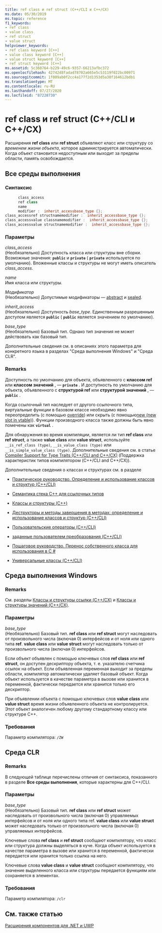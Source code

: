 ```yaml
---
title: ref class и ref struct (C++/CLI и C++/CX)
ms.date: 05/30/2019
ms.topic: reference
f1_keywords:
- ref class
- value class
- ref struct
- value struct
helpviewer_keywords:
- ref class keyword [C++]
- value class keyword [C++]
- value struct keyword [C++]
- ref struct keyword [C++]
ms.assetid: 5c360764-b229-49c6-9357-66213afbc372
ms.openlocfilehash: 42742d8fadad78702a665e5c53119f022bc00971
ms.sourcegitcommit: 1f009ab0f2cc4a177f2d1353d5a38f164612bdb1
ms.translationtype: MT
ms.contentlocale: ru-RU
ms.lasthandoff: 07/27/2020
ms.locfileid: "87228730"
---
```

# <a name="ref-class-and-ref-struct--ccli-and-ccx"></a>ref class и ref struct (C++/CLI и C++/CX)

Расширения **ref class** или **ref struct** объявляют класс или структуру со *временем жизни объекта*, которое администрируется автоматически. Когда объект становится недоступным или выходит за пределы области, память освобождается.

## <a name="all-runtimes"></a>Все среды выполнения

### <a name="syntax"></a>Синтаксис

```cpp
      class_access
      ref class
      name
      modifier :  inherit_accessbase_type {};
class_accessref structnamemodifier :  inherit_accessbase_type {};
class_accessvalue classnamemodifier :  inherit_accessbase_type {};
class_accessvalue structnamemodifier :  inherit_accessbase_type {};
```

### <a name="parameters"></a>Параметры

*class_access*<br/>
(Необязательно) Доступность класса или структуры вне сборки. Возможные значения: **`public`** и **`private`** ( **`private`** используется по умолчанию). Вложенные классы и структуры не могут иметь описатель *class_access*.

*name*<br/>
Имя класса или структуры.

*Модификатор*<br/>
(Необязательно) Допустимые модификаторы — [abstract](abstract-cpp-component-extensions.md) и [sealed](sealed-cpp-component-extensions.md).

*inherit_access*<br/>
(Необязательно) Доступность *base_type*. Единственным разрешенным доступом является **`public`** ( **`public`** является значением по умолчанию).

*base_type*<br/>
(Необязательно) Базовый тип. Однако тип значения не может действовать как базовый тип.

Дополнительные сведения см. в описаниях этого параметра для конкретного языка в разделах "Среда выполнения Windows" и "Среда CLR".

### <a name="remarks"></a>Remarks

Доступность по умолчанию для объекта, объявленного с **классом ref** или **классом значений** , — **`private`** . И доступность по умолчанию для объекта, объявленного с **структурой ref** или **структурой значений** , — **`public`** .

Когда ссылочный тип наследует от другого ссылочного типа, виртуальные функции в базовом классе необходимо явно переопределить (с помощью [override](override-cpp-component-extensions.md)) или скрыть (с помощью[new (new slot in vtable)](new-new-slot-in-vtable-cpp-component-extensions.md)). Функции производного класса также должны быть явно помечены как **`virtual`** .

Для обнаружения во время компиляции, является ли тип **ref class** или **ref struct**, а также **value class** или **value struct**, используйте `__is_ref_class (type)`, `__is_value_class (type)` или `__is_simple_value_class (type)`. Дополнительные сведения см. в статье [Compiler Support for Type Traits (C++/CLI and C++/CX)](compiler-support-for-type-traits-cpp-component-extensions.md) (Поддержка характеристик типов компилятором (C++/CLI and C++/CX)).

Дополнительные сведения о классах и структурах см. в разделе

- [Практическое руководство. Определение и использование классов и структур (C++/CLI)](../dotnet/how-to-define-and-consume-classes-and-structs-cpp-cli.md)

- [Семантика стека C++ для ссылочных типов](../dotnet/cpp-stack-semantics-for-reference-types.md)

- [Классы и структуры (C++)](../cpp/classes-and-structs-cpp.md)

- [Деструкторы и методы завершения в методах: определение и использование классов и структур (C++/CLI)](../dotnet/how-to-define-and-consume-classes-and-structs-cpp-cli.md#BKMK_Destructors_and_finalizers)

- [Пользовательские операторы (C++/CLI)](../dotnet/user-defined-operators-cpp-cli.md)

- [заданные пользователем преобразования (C++/CLI)](../dotnet/user-defined-conversions-cpp-cli.md)

- [Пошаговое руководство. Перенос собственного класса для использования в C #](../dotnet/how-to-wrap-native-class-for-use-by-csharp.md)

- [Универсальные классы (C++/CLI)](generic-classes-cpp-cli.md)

## <a name="windows-runtime"></a>Среда выполнения Windows

### <a name="remarks"></a>Remarks

См. разделы [Классы и структуры ссылки (C++/CX)](../cppcx/ref-classes-and-structs-c-cx.md) и [Классы и структуры значений (C++/CX)](../cppcx/value-classes-and-structs-c-cx.md).

### <a name="parameters"></a>Параметры

*base_type*<br/>
(Необязательно) Базовый тип. **ref class** или **ref struct** могут наследовать от произвольного числа (включая 0) интерфейсов и от ноля или одного типа **ref**. **value class** или **value struct** могут наследовать только от произвольного числа (включая 0) интерфейсов.

Если объект объявлен с помощью ключевых слов **ref class** или **ref struct**, он доступен дескриптору объекта, т. е. указателю счетчика ссылок на объект. Если объявленная переменная выходит за пределы области, компилятор автоматически удаляет базовый объект. Когда объект используется в качестве параметра в вызове или хранится в переменной, фактически передается или хранится только его дескриптор.

При объявлении объекта с помощью ключевых слов **value class** или **value struct** время жизни объявленного объекта не контролируется. Этот объект аналогичен любому другому стандартному классу или структуре C++.

### <a name="requirements"></a>Требования

Параметр компилятора: `/ZW`

## <a name="common-language-runtime"></a>Среда CLR

### <a name="remarks"></a>Remarks

В следующей таблице перечислены отличия от синтаксиса, показанного в разделе **Все среды выполнения**, которые характерны для C++/CLI.

### <a name="parameters"></a>Параметры

*base_type*<br/>
(Необязательно) Базовый тип. **ref class** или **ref struct** может наследовать от произвольного числа (включая 0) управляемых интерфейсов и от ноля или одного типа ref. **value class** или **value struct** может наследовать только от произвольного числа (включая 0) управляемых интерфейсов.

Ключевые слова **ref class** и **ref struct** сообщают компилятору, что класс или структура должны выделяться в куче. Когда объект используется в качестве параметра в вызове или хранится в переменной, фактически передается или хранится только ссылка на него.

Ключевые слова **value class** и **value struct** сообщают компилятору, что значение выделенного класса или структуры передается функциям или сохраняется в элементах.

### <a name="requirements"></a>Требования

Параметр компилятора: `/clr`

## <a name="see-also"></a>См. также статью

[Расширения компонентов для .NET и UWP](component-extensions-for-runtime-platforms.md)

